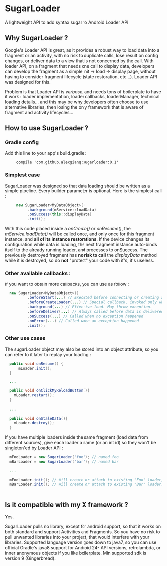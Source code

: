 # SugarLoader
A lightweight API to add syntax sugar to Android Loader API

## Why SugarLoader ?
Google's Loader API is great, as it provides a robust way to load data into a fragment or an activity, with no risk 
to duplicate calls, lose result on config changes, or deliver data to a view that is not concerned by the call.
With loader API, on a fragment that needs one call to display data, developers can develop the fragment as a simple 
init -> load -> display page, without having to consider fragment lifecycle (state restoration, etc...). Loader API was designed
for this.

Problem is that Loader API is *verbose*, and needs tons of boilerplate to have it work : loader implementation, loader callbacks, 
loaderManager, technical loading details... and this may be why developers often choose to use alternative libraries, then losing 
the only framework that is aware of fragment and activity lifecycles...

## How to use SugarLoader ?

### Gradle config
Add this line to your app's build.gradle :
```
     compile 'com.github.alexgianq:sugarloader:0.1'
```


### Simplest case
SugarLoader was designed so that data loading should be written as a simple pipeline. Every builder parameter is optional.
Here is the simplest call :
```java
     new SugarLoader<MyDataObject>()
          .background(mService::loadData)
          .onSuccess(this::displayData)
          .init();
```
With this code placed inside a *onCreate()* or *onResume()*, the *mService.loadData()* will be called once, and only once for 
this fragment instance, and **all of its instance restorations**. If the device changes its configuration while data is loading, 
the next fragment instance auto-binds itself to the already running loader, and processes to onSuccess. The previously destroyed 
fragment has **no risk to call** the *displayData* method while it is destroyed, so do **not** "protect" your code with if's, 
it's useless.

### Other available callbacks :
If you want to obtain more callbacks, you can use as follow :
```java
  new SugarLoader<MyDataObject>()
          .beforeStart(...) // Executed before connecting or creating a loader (display a progress bar, hide a view...) 
          .beforeCreateLoader(...) // Special callback, invoked only when a loader is effectively created (e.g. log loader effective creation)
          .background(...) // Effective load. May throw exception.
          .beforeDeliver(...) // Always called before data is delivered, however result is success or failure. Use it to hide the progress bar for example.
          .onSuccess(...) // Called when no exception happened
          .onError(...) // Called when an exception happened
          .init();
```

### Other use cases
The sugarLoader object may also be stored into an object attribute, so you can refer to it later to replay your loading :
```java
  public void onResume() {
      mLoader.init();
  }

  ...

  public void onClickMyReloadButton(){
    mLoader.restart();
  }
  
  ...
  
  public void onStaleData(){
    mLoader.destroy();
  }
```

If you have multiple loaders inside the same fragment (load data from different sources), give each loader a name (or an int id) so they 
won't be singleton'ed by Loader API :
```java
  mFooLoader = new SugarLoader("foo"); // named foo
  mBarLoader = new SugarLoader("bar"); // named bar
  
  ...
  
  mFooLoader.init(); // Will create or attach to existing "Foo" loader, with no risk to attach to "Bar" Loader
  mBarLoader.init(); // Will create or attach to existing "Bar" loader, with no risk to attach to "Foo" Loader
  
```

## Is it compatible with my X framework ?
Yes. 

SugarLoader pulls no library, except for android support, so that it works on both standard and support Activities and 
Fragments. So you have no risk to pull unwanted libraries into your project, that would interfere with your libraries.
Supported language version goes down to java7, so you can use official Gradle's java8 support for Android 24- API versions, 
retrolambda, or inner anonymous objects if you like boilerplate.
Min supported sdk is version 9 (Gingerbread).
